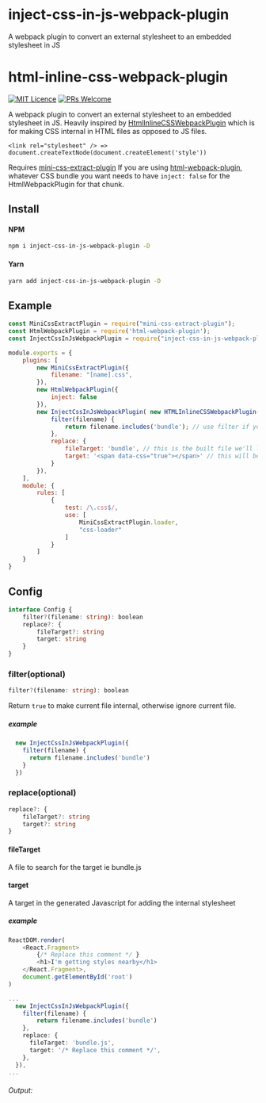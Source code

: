# inject-css-in-js-webpack-plugin
A webpack plugin to convert an external stylesheet to an embedded stylesheet in JS

# html-inline-css-webpack-plugin
[![MIT Licence](https://badges.frapsoft.com/os/mit/mit.svg?v=103)](https://opensource.org/licenses/mit-license.php)
[![PRs Welcome](https://img.shields.io/badge/PRs-welcome-brightgreen.svg)](https://github.com/rachelslurs/inject-css-in-js-webpack-plugin/pulls)
<!-- [![npm version](https://badge.fury.io/js/html-inline-css-webpack-plugin.svg)](https://badge.fury.io/js/html-inline-css-webpack-plugin) -->

A webpack plugin to convert an external stylesheet to an embedded stylesheet in JS. Heavily inspired by [HtmlInlineCSSWebpackPlugin](https://github.com/Runjuu/html-inline-css-webpack-plugin) which is for making CSS internal in HTML files as opposed to JS files.

```
<link rel="stylesheet" /> => document.createTextNode(document.createElement('style'))
```

Requires [mini-css-extract-plugin](https://github.com/webpack-contrib/mini-css-extract-plugin)
If you are using [html-webpack-plugin](https://github.com/jantimon/html-webpack-plugin), whatever CSS bundle you want needs to have `inject: false` for the HtmlWebpackPlugin for that chunk.

## Install
#### NPM
```bash
npm i inject-css-in-js-webpack-plugin -D
```
#### Yarn
```bash
yarn add inject-css-in-js-webpack-plugin -D
```

## Example
```js
const MiniCssExtractPlugin = require("mini-css-extract-plugin");
const HtmlWebpackPlugin = require('html-webpack-plugin');
const InjectCssInJsWebpackPlugin = require("inject-css-in-js-webpack-plugin").default;

module.exports = {
    plugins: [
        new MiniCssExtractPlugin({
            filename: "[name].css",
        }),
        new HtmlWebpackPlugin({
            inject: false
        }),
        new InjectCssInJsWebpackPlugin( new HTMLInlineCSSWebpackPlugin({
            filter(filename) {
                return filename.includes('bundle'); // use filter if you only want to inline css from the CSS file with bundle in the filename
            },
            replace: {
                fileTarget: 'bundle', // this is the built file we'll look for the target to replace with the style tag
                target: '<span data-css="true"></span>' // this will be replaced with the style tag
            }
        }),
    ],
    module: {
        rules: [
            {
                test: /\.css$/,
                use: [
                    MiniCssExtractPlugin.loader,
                    "css-loader"
                ]
            }
        ]
    }
}
```

## Config
```typescript
interface Config {
    filter?(filename: string): boolean
    replace?: {
        fileTarget?: string
        target: string
    }
}
```

### filter(optional)
```typescript
filter?(filename: string): boolean
```
Return `true` to make current file internal, otherwise ignore current file.

##### example
```javascript
  new InjectCssInJsWebpackPlugin({
    filter(filename) {
      return filename.includes('bundle')
    }
  })
```

### replace(optional)
```typescript
replace?: {
    fileTarget?: string
    target?: string
}
```

#### fileTarget
A file to search for the target ie bundle.js
#### target
A target in the generated Javascript for adding the internal stylesheet

##### example
```javascript
ReactDOM.render(
    <React.Fragment>
        {/* Replace this comment */ }
        <h1>I'm getting styles nearby</h1>
    </React.Fragment>,
    document.getElementById('root')
)
```

```typescript
...
  new InjectCssInJsWebpackPlugin({
    filter(filename) {
        return filename.includes('bundle')
    },
    replace: {
      fileTarget: 'bundle.js',
      target: '/* Replace this comment */',
    },
  }),
...
```
###### Output:
```javascript
```

